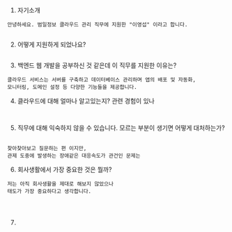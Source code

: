 1. 자기소개

```
안녕하세요. 범일정보 클라우드 관리 직무에 지원한 "이영섭" 이라고 합니다.


```


2. 어떻게 지원하게 되었나요? 

``` 

```


3. 백엔드 웹 개발을 공부하신 것 같은데  이 직무를 지원한 이유는? 

```
클라우드 서비스는 서버를 구축하고 데이터베이스 관리하며 앱의 배포 및 자동화, 
모니터링, 도메인 설정 등 다양한 기능들을 제공합니다. 

```


4. 클라우드에 대해 얼마나 알고있는지? 관련 경험이 있나 

```


```


5. 직무에 대해 익숙하지 않을 수 있습니다. 모르는 부분이 생기면 어떻게 대처하는가?

```

찾아찾아보고 질문하는 편 이지만, 
관제 도중에 발생하는 장애같은 대응속도가 관건인 문제는 

```


6. 회사생활에서 가장 중요한 것은 뭘까? 

``` 
저는 아직 회사생활을 제대로 해보지 않았으나
태도가 가장 중요하다고 생각합니다. 




```


7. 